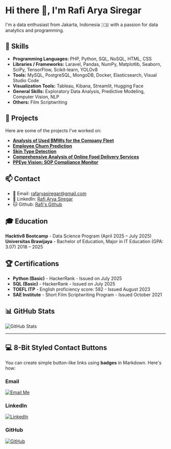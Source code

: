 # Hi there 👋, I'm Rafi Arya Siregar

I'm a data enthusiast from Jakarta, Indonesia 🇮🇩 with a passion for data analytics and programming.

## 🔧 Skills
- **Programming Languages:** PHP, Python, SQL, NoSQL, HTML, CSS
- **Libraries / Frameworks:** Laravel, Pandas, NumPy, Matplotlib, Seaborn, SciPy, TensorFlow, Scikit-learn, YOLOv8
- **Tools:** MySQL, PostgreSQL, MongoDB, Docker, Elasticsearch, Visual Studio Code
- **Visualization Tools:** Tableau, Kibana, Streamlit, Hugging Face
- **General Skills:** Exploratory Data Analysis, Predictive Modeling, Computer Vision, NLP
- **Others:** Film Scriptwriting

## 🚀 Projects
Here are some of the projects I've worked on:

- **[Analysis of Used BMWs for the Company Fleet](link)**
- **[Employee Churn Prediction](link)**
- **[Skin Type Detection](link)**
- **[Comprehensive Analysis of Online Food Delivery Services](link)**
- **[PPEye Vision: SOP Compliance Monitor](link)**

## 📫 Contact
- 📧 Email: [rafaryasiregar@gmail.com](mailto:rafaryasiregar@gmail.com)
- 🔗 LinkedIn: [Rafi Arya Siregar](https://www.linkedin.com/in/rafi-siregar-6b6935171/)
- 🐱 Github: [Rafi's Github](https://github.com/rafisiregar1444)

## 🎓 Education
**Hacktiv8 Bootcamp** - Data Science Program (April 2025 – July 2025)  
**Universitas Brawijaya** - Bachelor of Education, Major in IT Education (GPA: 3.07) 2018 – 2025  

## 🏆 Certifications
- **Python (Basic)** - HackerRank - Issued on July 2025
- **SQL (Basic)** - HackerRank - Issued on July 2025
- **TOEFL ITP** - English proficiency score: 582 - Issued August 2023
- **SAE Institute** - Short Film Scriptwriting Program - Issued October 2021

## 📊 GitHub Stats

![GitHub Stats](https://github-readme-stats.vercel.app/api?username=rafisiregar1444&show_icons=true&theme=dracula)

---

## 💻 8-Bit Styled Contact Buttons

You can create simple button-like links using **badges** in Markdown. Here's how:

### Email
[![Email Me](https://img.shields.io/badge/Email%20Me-%23E74C3C.svg?style=for-the-badge&logo=Gmail&logoColor=white)](mailto:rafaryasiregar@gmail.com)

### LinkedIn
[![LinkedIn](https://img.shields.io/badge/LinkedIn-%230077B5.svg?style=for-the-badge&logo=linkedin&logoColor=white)](https://www.linkedin.com/in/rafi-siregar-6b6935171/)

### GitHub
[![GitHub](https://img.shields.io/badge/Github-%23121011.svg?style=for-the-badge&logo=github&logoColor=white)](https://github.com/rafisiregar1444)
